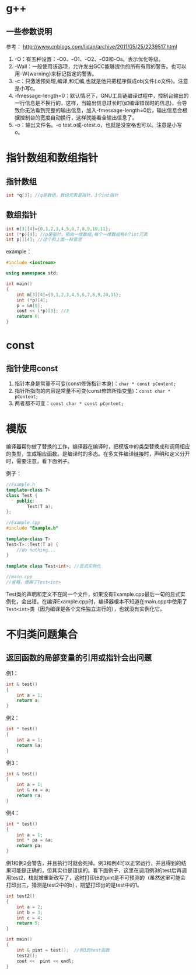 # g++

## 一些参数说明

参考：
http://www.cnblogs.com/lidan/archive/2011/05/25/2239517.html

1. -O：有五种设置：-O0、-O1、-O2、-O3和-Os。表示优化等级。
2. -Wall：一般使用该选项，允许发出GCC能够提供的所有有用的警告。也可以用-W{warning}来标记指定的警告。
3. -c：只激活预处理,编译,和汇编,也就是他只把程序做成obj文件(.o文件)。注意是小写c。
4. -fmessage-length=0：默认情况下，GNU工具链编译过程中，控制台输出的一行信息是不换行的，这样，当输出信息过长时(如编译错误时的信息)，会导致你无法看到完整的输出信息，加入-fmessage-length=0后，输出信息会根据控制台的宽度自动换行，这样就能看全输出信息了。
5. -o：输出文件名。-o test.o或-otest.o，也就是没空格也可以。注意是小写o。

# 指针数组和数组指针

## 指针数组
```cpp
int *q[3]; //q是数组，数组元素是指针，3个int指针
```

## 数组指针
```cpp
int m[3][4]={0,1,2,3,4,5,6,7,8,9,10,11};
int (*p)[4]; //p是指针，指向一维数组,每个一维数组有4个int元素
int p[][4]; //这个和上面一样意思
```

example：
```cpp
#include <iostream>

using namespace std;

int main()
{
    int m[3][4]={0,1,2,3,4,5,6,7,8,9,10,11};
    int (*p)[4];
    p = &m[0];
    cout << (*p)[3]; //3
    return 0;
}
```

# const

## 指针使用const
1. 指针本身是常量不可变(const修饰指针本身)：`char * const pContent;`
2. 指针所指向的内容是常量不可变(const修饰所指变量)：`const char * pContent;`
3. 两者都不可变：`const char * const pContent;`

# 模版
编译器帮你做了替换的工作，编译器在编译时，把模版中的类型替换成和调用相应的类型，生成相应函数。是编译时的多态。在多文件编译链接时，声明和定义分开时，需要注意，看下面例子。

例子：
```cpp
//Example.h  
template<class T>  
class Test {  
    public:  
        Test(T a);  
};  
  
//Example.cpp  
#include "Example.h"  
  
template<class T>  
Test<T>::Test(T a) {  
    //do nothing...  
}  
  
template class Test<int>; //显式实例化

//main.cpp
//省略，使用了Test<int>
```

Test类的声明和定义不在同一个文件，如果没有Example.cpp最后一句的显式实例化，会出错。在编译Example.cpp时，编译器根本不知道在main.cpp中使用了`Test<int>`类（因为编译是各个文件独立进行的），也就没有实例化它。

# 不归类问题集合

## 返回函数的局部变量的引用或指针会出问题

例1：
```cpp
int & test()
{
    int a = 1;
    return a;
}
```

例2：
```cpp
int * test()
{
    int a = 1;
    return &a;
}
```

例3：
```cpp
int & test()
{
    int a = 1;
    int & ra = a;
    return ra;
}
```

例4：
```cpp
int * test()
{
    int a = 1;
    int * pa = &a;
    return pa;
}
```

例1和例2会警告，并且执行时就会死掉。例3和例4可以正常运行，并且得到的结果可能是正确的，但其实也是错误的。看下面例子，这里在调用例3的test后再调用test2，栈就被重新改写了，这时打印出的pint是不可预测的（虽然这里可能会打印出三，猜测是test2中的b），期望打印出的是test中的1。

```cpp
int test2()
{
    int a = 2;
    int b = 3;
    int c = 4;
    return 5;
}

int main()
{
    int & pint = test();  //例3的test函数
    test2();
    cout <<  pint << endl;
}
```
